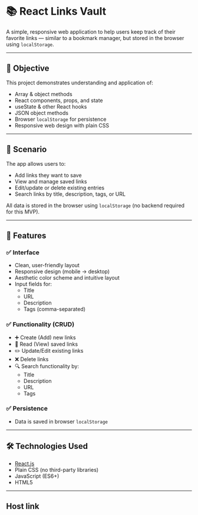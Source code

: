 # 📚 React Links Vault

A simple, responsive web application to help users keep track of their favorite links — similar to a bookmark manager, but stored in the browser using `localStorage`.

---

## 🚀 Objective

This project demonstrates understanding and application of:
- Array & object methods
- React components, props, and state
- useState & other React hooks
- JSON object methods
- Browser `localStorage` for persistence
- Responsive web design with plain CSS

---

## 📘 Scenario

The app allows users to:
- Add links they want to save
- View and manage saved links
- Edit/update or delete existing entries
- Search links by title, description, tags, or URL

All data is stored in the browser using `localStorage` (no backend required for this MVP).

---

## 🧩 Features

### ✅ Interface
- Clean, user-friendly layout
- Responsive design (mobile → desktop)
- Aesthetic color scheme and intuitive layout
- Input fields for:
  - Title
  - URL
  - Description
  - Tags (comma-separated)

### ✅ Functionality (CRUD)
- ➕ Create (Add) new links
- 📖 Read (View) saved links
- ✏️ Update/Edit existing links
- ❌ Delete links
- 🔍 Search functionality by:
  - Title
  - Description
  - URL
  - Tags

### ✅ Persistence
- Data is saved in browser `localStorage`

---

## 🛠 Technologies Used

- [React.js](https://reactjs.org/)
- Plain CSS (no third-party libraries)
- JavaScript (ES6+)
- HTML5

---

## Host link
### 

